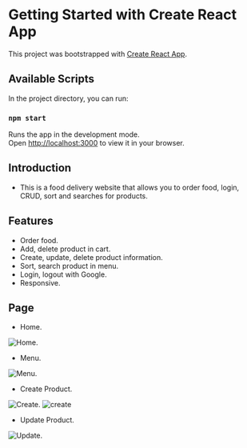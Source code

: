 # Getting Started with Create React App

This project was bootstrapped with [Create React App](https://github.com/facebook/create-react-app).

## Available Scripts

In the project directory, you can run:

### `npm start`

Runs the app in the development mode.\
Open [http://localhost:3000](http://localhost:3000) to view it in your browser.

## Introduction

- This is a food delivery website that allows you to order food, login, CRUD, sort and searches for products.

## Features

- Order food.
- Add, delete product in cart.
- Create, update, delete product information.
- Sort, search product in menu.
- Login, logout with Google.
- Responsive.

## Page

- Home.

![Home](https://photos.google.com/photo/AF1QipOBWKq_CCnMAEUbhpCquNVlPRC-b_B7K9TeRA9P).

- Menu.

![Menu](https://photos.google.com/photo/AF1QipOfwYppFNMXUWHjWU2IQAp9LfrsUydLrl8D9GTU).

- Create Product.

![Create](https://photos.google.com/photo/AF1QipNuA086TiOnItZE8PtHJKeTopBO4XAChg49Nbeg).
![create](https://user-images.githubusercontent.com/76811035/220154091-0d6ef374-9816-4f87-bf37-54e4)

- Update Product.

![Update](https://photos.google.com/photo/AF1QipMmgw6noE9Qrq3UuR89sNp-a_rgqxTrTi3V6ISD).
